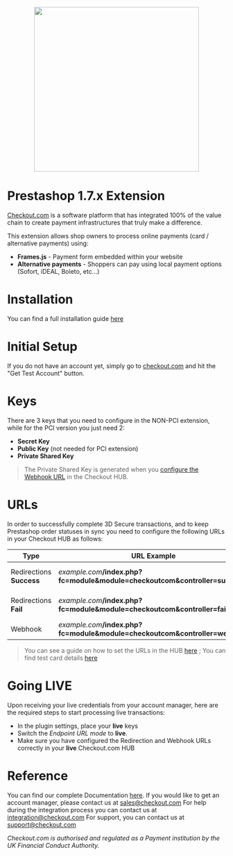 <p align="center"><img src="https://www.checkout.com/static/img/checkout-logo/logo.svg" width="380"></p>

# Prestashop 1.7.x Extension

[Checkout.com](https://www.checkout.com "Checkout.com") is a software platform that has integrated 100% of the value chain to create payment infrastructures that truly make a difference.

This extension allows shop owners to process online payments (card / alternative payments) using:
  - **Frames.js** - Payment form embedded within your website
  - **Alternative payments** - Shoppers can pay using local payment options (Sofort, iDEAL, Boleto, etc...)

# Installation
You can find a full installation guide [here](https://github.com/checkout/checkout-prestashop1.7-plugin/wiki/Installation)

# Initial Setup
If you do not have an account yet, simply go to [checkout.com](https://checkout.com/) and hit the "Get Test Account" button.

# Keys
There are 3 keys that you need to configure in the NON-PCI extension, while for the PCI version you just need 2:
- **Secret Key**
- **Public Key** (not needed for PCI extension)
- **Private Shared Key**

> The Private Shared Key is generated when you [configure the Webhook URL](https://docs.checkout.com/docs/business-level-administration#section-manage-webhook-url) in the Checkout HUB.

# URLs
In order to successfully complete 3D Secure transactions, and to keep Prestashop order statuses in sync you need to configure the following URLs in your Checkout HUB as follows:

| Type | URL Example | Description |
| ------ | ------ | ------ |
| Redirections **Success**| _example.com_**/index.php?fc=module&module=checkoutcom&controller=success** | Redirect after 3D Secure |
| Redirections **Fail**| _example.com_**/index.php?fc=module&module=checkoutcom&controller=failure** | Redirect after 3D Secure |
| Webhook | _example.com_**/index.php?fc=module&module=checkoutcom&controller=webhook** | Sync Prestashop |

> You can see a guide on how to set the URLs in the HUB [here](https://docs.checkout.com/docs/business-level-administration#section-manage-channel-urls) ; You can find test card details [here](https://docs.checkout.com/docs/testing#section-credit-cards)

# Going LIVE

Upon receiving your live credentials from your account manager, here are the required steps to start processing live transactions:

- In the plugin settings, place your **live** keys
- Switch the _Endpoint URL mode_ to **live**.
- Make sure you have configured the Redirection and Webhook URLs correctly in your **live** Checkout.com HUB


# Reference

You can find our complete Documentation [here](http://docs.checkout.com/).
If you would like to get an account manager, please contact us at sales@checkout.com
For help during the integration process you can contact us at integration@checkout.com
For support, you can contact us at support@checkout.com

_Checkout.com is authorised and regulated as a Payment institution by the UK Financial Conduct Authority._

